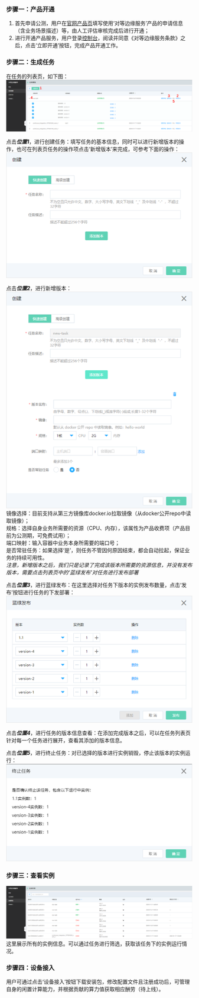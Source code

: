 ### 步骤一：产品开通<br>
1. 首先申请公测，用户在[官网产品页](https://www.jdcloud.com/cn/products/jd-cloud-equal-edge-service)填写使用‘对等边缘服务’产品的申请信息（含业务场景描述）等，由人工评估审核完成后进行开通；<br>
2. 进行开通产品服务，用户登录[控制台](https://epnc-console.jdcloud.com/consumer)，阅读并同意《对等边缘服务条款》之后，点击‘立即开通’按钮，完成产品开通工作。

### 步骤二：生成任务<br>
在任务的列表页，如下图：
![task_list.png](../../../image/Equal-EdgeService/task_list_cp.png)

点击***位置1***，进行创建任务：填写任务的基本信息，同时可以进行新增版本的操作，也可在列表页任务的操作项点击‘新增版本’来完成，可参考下面的操作：<br>
![create_task.png](../../../image/Equal-EdgeService/create_task_cp.png)<br>

点击***位置2***，进行新增版本：<br>
![create_version.png](../../../image/Equal-EdgeService/create_version_cp.png)<br>
镜像选择：目前支持从第三方镜像库docker.io拉取镜像（从docker公开repo中读取镜像）；<br>
规格：选择自身业务所需要的资源（CPU、内存），该属性为产品收费项（产品目前为公测期，可免费试用）；<br>
端口映射：输入容器中业务本身所需要的端口号；<br>
是否常驻任务：如果选择‘是’，则任务不管因何原因结束，都会自动拉起，保证业务的持续可用性。<br>
*注意，新增版本之后，我们只是记录了完成该版本所需要的资源信息，并没有发布版本，需要点击列表页中的‘蓝绿发布’对任务进行发布部署*

点击***位置3***，进行蓝绿发布：在这里选择对任务下版本的实例发布数量，点击‘发布’按钮进行任务的下发部署：<br>
![release.png](../../../image/Equal-EdgeService/release_cp.png)<br>

点击***位置4***，进行任务的版本信息查看：在添加完成版本之后，可以在任务列表页针对每一个任务进行展开，查看其添加的版本信息。<br>

点击***位置5***，进行终止任务：对已选择的版本进行实例销毁，停止该版本的实例运行：<br>
![stop_version.png](../../../image/Equal-EdgeService/stop_version_cp.png)

### 步骤三：查看实例<br>
![instance_list.png](../../../image/Equal-EdgeService/instance_list_cp.png)<br>
这里展示所有的实例信息。可以通过任务进行筛选，获取该任务下的实例运行情况。

### 步骤四：设备接入<br>
用户可通过点击‘设备接入’按钮下载安装包，修改配置文件且注册成功后，可管理自身的闲置计算能力，并根据贡献的算力值获取相应酬劳（待上线）。
